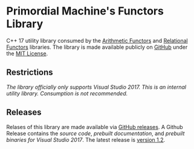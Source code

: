 # Primordial Machine's Functors Library
C++ 17 utility library consumed by the 
[Arithmetic Functors](https://github.com/primordialmachine/arithmetic-functors)
and
[Relational Functors](https://github.com/primordialmachine/relational-functors)
libraries. 
The library is made available publicly on [GitHub](https://github.com/primordialmachine/functors) under the [MIT License](https://github.com/primordialmachine/functors/blob/master/LICENSE).

## Restrictions
*The library officially only supports Visual Studio 2017.*
*This is an internal utility library. Consumption is not recommended.*

## Releases
Relases of this library are made available via [GitHub releases](https://github.com/primordialmachine/functors/releases/). A Github Release contains the *source code*, *prebuilt documentation*, and *prebuilt binaries for Visual Studio 2017*. The latest release is [version 1.2](https://github.com/primordialmachine/functors/releases/latest).
